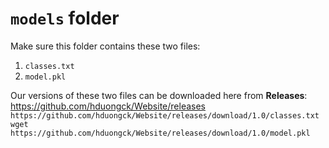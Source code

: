 # `models` folder
Make sure this folder contains these two files:
1.  `classes.txt`
2.  `model.pkl`

Our versions of these two files can be downloaded here from **Releases**:  
https://github.com/hduongck/Website/releases 
`https://github.com/hduongck/Website/releases/download/1.0/classes.txt`  
`wget https://github.com/hduongck/Website/releases/download/1.0/model.pkl`

